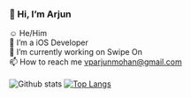 ### 👋 Hi, I’m Arjun

☺️ He/Him <br />
👀 I’m a iOS Developer <br />
🌱 I’m currently working on Swipe On <br />
📫 How to reach me vparjunmohan@gmail.com <br />
<br />
![Github stats](https://github-readme-stats.vercel.app/api?username=vparjunmohan&theme=buefy)
[![Top Langs](https://github-readme-stats.vercel.app/api/top-langs/?username=vparjunmohan&layout=compact)](https://github.com/vparjunmohan/github-readme-stats)


<!--
**vparjunmohan/vparjunmohan** is a ✨ _special_ ✨ repository because its `README.md` (this file) appears on your GitHub profile.

Here are some ideas to get you started:
[![Readme Card](https://github-readme-stats.vercel.app/api/pin/?username=vparjunmohan&repo=github-readme-stats)](https://github.com/vparjunmohan/github-readme-stats)
- 🔭 I’m currently working on ...
- 🌱 I’m currently learning ...
- 👯 I’m looking to collaborate on ...
- 🤔 I’m looking for help with ...
- 💬 Ask me about ...
- 📫 How to reach me: ...
- 😄 Pronouns: ...
- ⚡ Fun fact: ...
-->
